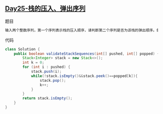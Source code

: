 ## [Day25-栈的压入、弹出序列](https://leetcode-cn.com/problems/zhan-de-ya-ru-dan-chu-xu-lie-lcof/)

题目

```tex
输入两个整数序列，第一个序列表示栈的压入顺序，请判断第二个序列是否为该栈的弹出顺序。假设压入栈的所有数字均不相等。例如，序列 {1,2,3,4,5} 是某栈的压栈序列，序列 {4,5,3,2,1} 是该压栈序列对应的一个弹出序列，但 {4,3,5,1,2} 就不可能是该压栈序列的弹出序列。
```

代码

```java
class Solution {
    public boolean validateStackSequences(int[] pushed, int[] popped) {
        Stack<Integer> stack = new Stack<>();
        int k = 0;
        for (int i : pushed) {
            stack.push(i);
            while(!stack.isEmpty()&&stack.peek()==popped[k]){
                stack.pop();
                k++;
            }
        }
        return stack.isEmpty();
    }
}
```

